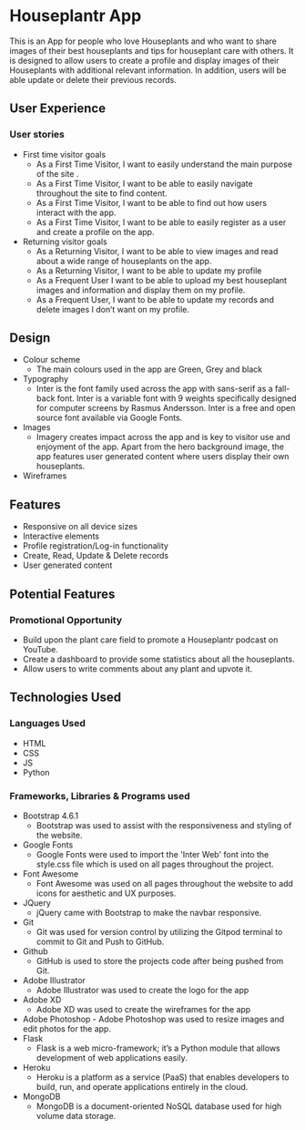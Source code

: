 # Houseplantr App
This is an App for people who love Houseplants and who want to share images of their best houseplants and tips for houseplant care with others. It is designed to allow users to create a profile and display images of their Houseplants with additional relevant information. In addition, users will be able update or delete their previous records.

## User Experience
### User stories

- First time visitor goals
    - As a First Time Visitor, I want to easily understand the main purpose of the site .
    - As a First Time Visitor, I want to be able to easily navigate throughout the site to find content.
    - As a First Time Visitor, I want to be able to find out how users interact with the app.
    - As a First Time Visitor, I want to be able to easily register as a user and create a profile on the app.    
- Returning visitor goals
    - As a Returning Visitor, I want to be able to view images and read about a wide range of houseplants on the app.
    - As a Returning Visitor, I want to be able to update my profile 
    - As a Frequent User I want to be able to upload my best houseplant images and information and display them on my profile.
    - As a Frequent User, I want to be able to update my records and delete images I don’t want on my profile.

## Design
- Colour scheme
    - The main colours used in the app are Green, Grey and black
- Typography
    - Inter is the font family used across the app with sans-serif as a fall-back font. Inter is a variable font with 9 weights specifically designed for computer screens by Rasmus Andersson. Inter is a free and open source font available via Google Fonts.
- Images 
    - Imagery creates impact across the app and is key to visitor use and enjoyment of the app. Apart from the hero background image, the app features user generated content where users display their own houseplants.
- Wireframes

## Features
- Responsive on all device sizes
- Interactive elements
- Profile registration/Log-in functionality
- Create, Read, Update & Delete records
- User generated content

## Potential Features
### Promotional Opportunity
- Build upon the plant care field to promote a Houseplantr podcast on YouTube.
- Create a dashboard to provide some statistics about all the houseplants.
- Allow users to write comments about any plant and upvote it.

## Technologies Used
### Languages Used
- HTML
- CSS
- JS
- Python

### Frameworks, Libraries & Programs used
- Bootstrap 4.6.1
    - Bootstrap was used to assist with the responsiveness and styling of the website.
- Google Fonts
    - Google Fonts were used to import the 'Inter Web' font into the style.css file which is used on all pages throughout the project.
- Font Awesome
    - Font Awesome was used on all pages throughout the website to add icons for aesthetic and UX purposes.
- JQuery
    - jQuery came with Bootstrap to make the navbar responsive.
- Git
    - Git was used for version control by utilizing the Gitpod terminal to commit to Git and Push to GitHub.
- Github
    - GitHub is used to store the projects code after being pushed from Git.
- Adobe Illustrator
    - Adobe Illustrator was used to create the logo for the app
- Adobe XD
    - Adobe XD was used to create the wireframes for the app
-    Adobe Photoshop
    - Adobe Photoshop was used to resize images and edit photos for the app.
- Flask
    - Flask is a web micro-framework; it’s a Python module that allows development of web applications easily.
- Heroku
    - Heroku is a platform as a service (PaaS) that enables developers to build, run, and operate applications entirely in the cloud.
- MongoDB
    - MongoDB is a document-oriented NoSQL database used for high volume data storage.


